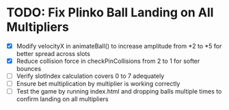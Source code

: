 # TODO: Fix Plinko Ball Landing on All Multipliers

- [x] Modify velocityX in animateBall() to increase amplitude from *2 to *5 for better spread across slots
- [x] Reduce collision force in checkPinCollisions from 2 to 1 for softer bounces
- [ ] Verify slotIndex calculation covers 0 to 7 adequately
- [ ] Ensure bet multiplication by multiplier is working correctly
- [ ] Test the game by running index.html and dropping balls multiple times to confirm landing on all multipliers
